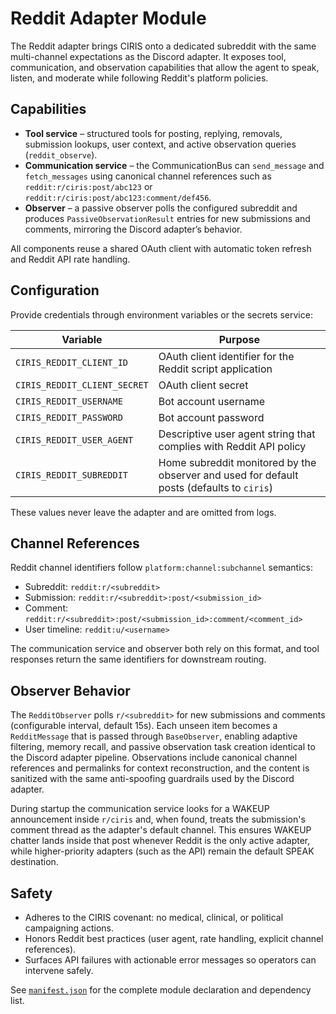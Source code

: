 # Reddit Adapter Module

The Reddit adapter brings CIRIS onto a dedicated subreddit with the same multi-channel
expectations as the Discord adapter. It exposes tool, communication, and observation
capabilities that allow the agent to speak, listen, and moderate while following
Reddit's platform policies.

## Capabilities

- **Tool service** – structured tools for posting, replying, removals, submission lookups,
  user context, and active observation queries (`reddit_observe`).
- **Communication service** – the CommunicationBus can `send_message` and `fetch_messages`
  using canonical channel references such as `reddit:r/ciris:post/abc123` or
  `reddit:r/ciris:post/abc123:comment/def456`.
- **Observer** – a passive observer polls the configured subreddit and produces
  `PassiveObservationResult` entries for new submissions and comments, mirroring the
  Discord adapter’s behavior.

All components reuse a shared OAuth client with automatic token refresh and Reddit API
rate handling.

## Configuration

Provide credentials through environment variables or the secrets service:

| Variable | Purpose |
| --- | --- |
| `CIRIS_REDDIT_CLIENT_ID` | OAuth client identifier for the Reddit script application |
| `CIRIS_REDDIT_CLIENT_SECRET` | OAuth client secret |
| `CIRIS_REDDIT_USERNAME` | Bot account username |
| `CIRIS_REDDIT_PASSWORD` | Bot account password |
| `CIRIS_REDDIT_USER_AGENT` | Descriptive user agent string that complies with Reddit API policy |
| `CIRIS_REDDIT_SUBREDDIT` | Home subreddit monitored by the observer and used for default posts (defaults to `ciris`) |

These values never leave the adapter and are omitted from logs.

## Channel References

Reddit channel identifiers follow `platform:channel:subchannel` semantics:

- Subreddit: `reddit:r/<subreddit>`
- Submission: `reddit:r/<subreddit>:post/<submission_id>`
- Comment: `reddit:r/<subreddit>:post/<submission_id>:comment/<comment_id>`
- User timeline: `reddit:u/<username>`

The communication service and observer both rely on this format, and tool responses
return the same identifiers for downstream routing.

## Observer Behavior

The `RedditObserver` polls `r/<subreddit>` for new submissions and comments (configurable
interval, default 15s). Each unseen item becomes a `RedditMessage` that is passed through
`BaseObserver`, enabling adaptive filtering, memory recall, and passive observation task
creation identical to the Discord adapter pipeline. Observations include canonical
channel references and permalinks for context reconstruction, and the content is sanitized
with the same anti-spoofing guardrails used by the Discord adapter.

During startup the communication service looks for a WAKEUP announcement inside `r/ciris`
and, when found, treats the submission's comment thread as the adapter's default channel.
This ensures WAKEUP chatter lands inside that post whenever Reddit is the only active
adapter, while higher-priority adapters (such as the API) remain the default SPEAK
destination.

## Safety

- Adheres to the CIRIS covenant: no medical, clinical, or political campaigning actions.
- Honors Reddit best practices (user agent, rate handling, explicit channel references).
- Surfaces API failures with actionable error messages so operators can intervene safely.

See [`manifest.json`](./manifest.json) for the complete module declaration and dependency
list.

